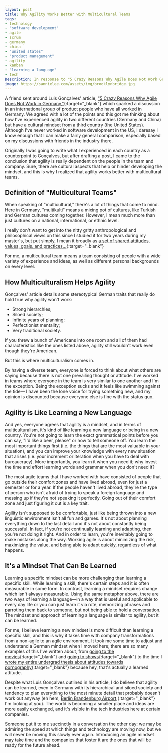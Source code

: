 ```yaml
---
layout: post
title: Why Agility Works Better with Multicultural Teams
tags:
- technology
- "software development"
- agile
- scrum
- germany
- china
- "united states"
- "product management"
- agility
- kanban
- "learning a language"
- tech
Description: In response to "5 Crazy Reasons Why Agile Does Not Work Germany," I detail my own experience working agile in multicultural teams and why agility is kind of like learning a language. 
image: https://sannielee.com/assets/img/brooklynbridge.jpg
---
```


A friend sent around Luis Gonçalves' article, ["5 Crazy Reasons Why Agile Does Not Work in Germany,"](https://medium.com/luis-gon%C3%A7alves/5-crazy-reasons-why-agile-does-not-work-in-germany-d692059e5fa6){:target="_blank"} 
which sparked a discussion in an international group of product people who have all worked in Germany. We agreed with a lot of the points and this got me thinking
about how I've experienced agility in two different countries (Germany and China) but have a cultural mindset from a third country (the United States). Although I've never worked
in software development in the US, I daresay I know enough that I can make a fairly general comparison, especially based on my discussions with friends in the industry there.

Originally I was going to write what I experienced in each country as a counterpoint to Gonçalves, but after drafting a post, I came to the conclusion that agility is really dependent on the people
in the team and company. Sure, there are cultural aspects that help or hinder developing the mindset, and this is why I realized that agility works better with 
multicultural teams.

## Definition of "Multicultural Teams"

When speaking of "multicultural," there's a lot of things that come to mind. Here in Germany, "multikulti" means a mixing pot of cultures, like Turkish and German
cultures coming together. However, I mean much more than just cultures on a national, international, or ethnic level.

I really don't want to get into the nitty gritty anthropological and philosophical views on this since I studied it for two years during my master's, but put simply, 
I mean it broadly as [a set of shared attitudes, values, goals, and practices...](https://www.merriam-webster.com/dictionary/culture){:target="_blank"}

For me, a multicultural team means a team consisting of people with a wide variety of experience and ideas, as well as different personal backgrounds on every level. 

## How Multiculturalism Helps Agility

Gonçalves' article details some stereotypical German traits that really do hold true why agility won't work: 

- Strong hierarchies;
- Siloed society;
- Infinite years of planning; 
- Perfectionist mentality;
- Very traditional society.

If you threw a bunch of Americans into one room and all of them had characteristics like the ones listed above, agility still wouldn't work even though they're American.

But this is where multiculturalism comes in.

By having a diverse team, everyone is forced to think about what others are saying because there is not one prevailing thought or attitude. I've worked in teams
where everyone in the team is very similar to one another and I'm the exception. Being the exception sucks and it feels like swimming against the tide&mdash;
I have been the lone voice for trying something new, and my opinion is discounted because everyone else is fine with the status quo.

## Agility is Like Learning a New Language

And yes, everyone agrees that agility is a mindset, and in terms of multiculturalism, it's kind of like learning a new language or being in a new country. You're
not going to learn the exact grammatical points before you can say, "I'd like a beer, please" or how to tell someone off. You learn the most important things first
(i.e. the things that are the most valuable in your situation), and you can improve your knowledge with every new situation that arises (i.e. your increment or 
iteration when you have to deal with bureaucracy). More importantly, you learn it when you need it; why invest the time and effort learning words and grammar when you don't need it?

The most agile teams that I have worked with have consisted of people that go outside their comfort zones and have lived abroad, even for just a semester
or for a year. If the people haven't lived abroad, they're the type of person who isn't afraid of trying to speak a foreign language and messing up if they're
not speaking it perfectly. Going out of their comfort zone and just figuring it out is a key trait.

Agility isn't supposed to be comfortable, just like being thrown into a new linguistic environment isn't all fun and games. It's not about planning everything down to the last detail and it's
not about constantly being successful. In fact, if you're not continually learning and adapting, then  you're not doing it right. And in order to learn, you're inevitably
going to make mistakes along the way. Working agile is about minimizing the risk, maximizing the value, and being
able to adapt quickly, regardless of what happens. 

## It's a Mindset That Can Be Learned

Learning a specific mindset can be more challenging than learning a specific skill. While learning a skill, there's certain steps and it is often measurable in some form.
In contrast, learning a mindset requires change which isn't always measurable. Using the same metaphor above, there are two ways of learning a language&mdash;in a way that
is useful and applicable to every day life or you can just learn it via rote, memorizing phrases and parroting them back to someone, but not being able to hold a conversation. 
The mindset and approach of learning a language is similar to agility, but it can be learned.

For me, I believe learning a new mindset is more difficult than learning a specific skill, and this is why it takes time with company transformations from a non-agile to
an agile environment. It took me some time to adjust and understand a German mindset when I moved here; there are so many examples of this I've written about, from
[going to the movies](https://sannielee.com/2012/04/29/going-to-movies-in-germany.html){:target="_blank"} and [going to shows](https://sannielee.com/2015/08/08/cultural-differences-at-rock-shows.html){:target="_blank"} 
to the time I [wrote my entire undergrad thesis about attitudes towards pornography](https://repository.middlebury.edu/islandora/object/scholarship%3A1398?solr_nav%5Bid%5D=48f27a2d75067332f65e&solr_nav%5Bpage%5D=0&solr_nav%5Boffset%5D=0&search=patricia%2520sannie%2520lee){:target="_blank"}
 because hey, that's actually a learned attitude.

Despite what Luis Gonçalves outlined in his article, I do believe that agility can be learned, even in Germany with its hierarchical and siloed society and tendency to plan everything
to the most minute detail that probably doesn't work out anyway (eh hem, [Berlin Brandenburg Airport,](https://en.wikipedia.org/wiki/Berlin_Brandenburg_Airport#Delayed_opening_and_construction_flaws){:target="_blank"} 
I'm looking at you). The world is becoming a smaller place and ideas
are more easily exchanged, and it's visible in the tech industries here at certain companies. 

Someone put it to me succinctly in a conversation the other day: we may be admiring the speed at which things and technology are moving now, but we will never be moving this slowly ever again. 
Introducing an agile mindset may take time and the companies that foster it are the ones that will be ready for the future ahead.